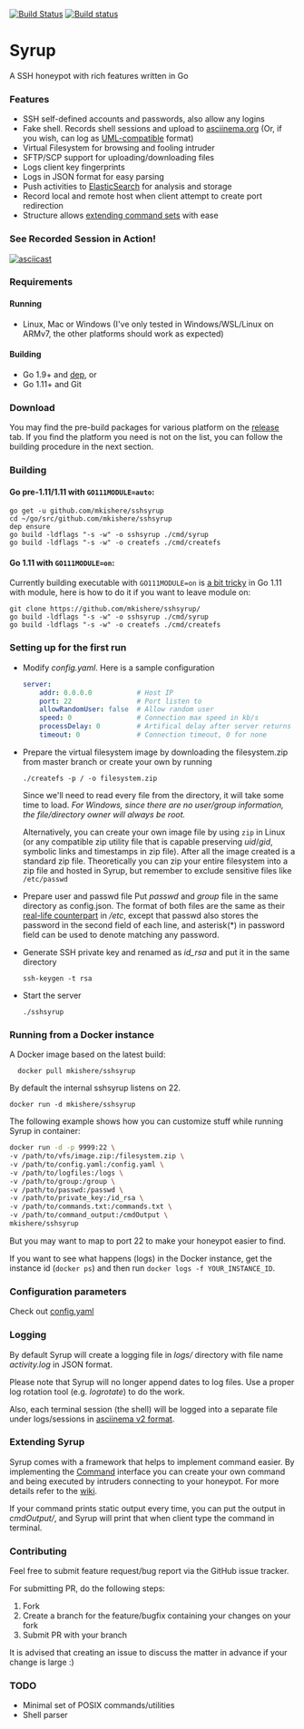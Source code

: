 [![Build Status](https://travis-ci.org/mkishere/sshsyrup.svg?branch=master)](http://travis-ci.org/mkishere/sshsyrup) [![Build status](https://ci.appveyor.com/api/projects/status/iy271guyn7ig81yn/branch/master?svg=true)](https://ci.appveyor.com/project/mkishere/sshsyrup/branch/master)
# Syrup
A SSH honeypot with rich features written in Go

### Features
- SSH self-defined accounts and passwords, also allow any logins
- Fake shell. Records shell sessions and upload to [asciinema.org](https://asciinema.org) (Or, if you wish, can log as [UML-compatible](http://user-mode-linux.sourceforge.net/old/tty_logging.html) format)
- Virtual Filesystem for browsing and fooling intruder
- SFTP/SCP support for uploading/downloading files
- Logs client key fingerprints
- Logs in JSON format for easy parsing
- Push activities to [ElasticSearch](https://www.elastic.co) for analysis and storage
- Record local and remote host when client attempt to create port redirection
- Structure allows [extending command sets](https://github.com/mkishere/sshsyrup/wiki/Writing-new-commands) with ease

### See Recorded Session in Action!
[![asciicast](https://asciinema.org/a/yu8fdSXn6v9EV0ozdSjNNN5NJ.png)](https://asciinema.org/a/yu8fdSXn6v9EV0ozdSjNNN5NJ)

### Requirements
#### Running
- Linux, Mac or Windows (I've only tested in Windows/WSL/Linux on ARMv7, the other platforms should work as expected)
#### Building
- Go 1.9+ and [dep](https://github.com/golang/dep), or
- Go 1.11+ and Git

### Download
You may find the pre-build packages for various platform on the [release](https://github.com/mkishere/sshsyrup/releases) tab. If you find the platform you need is not on the list, you can follow the building procedure in the next section.

### Building
#### Go pre-1.11/1.11 with `GO111MODULE=auto`:
```
go get -u github.com/mkishere/sshsyrup
cd ~/go/src/github.com/mkishere/sshsyrup
dep ensure
go build -ldflags "-s -w" -o sshsyrup ./cmd/syrup
go build -ldflags "-s -w" -o createfs ./cmd/createfs
```

#### Go 1.11 with `GO111MODULE=on`:
Currently building executable with `GO111MODULE=on` is [a bit tricky](https://github.com/golang/go/wiki/Modules#why-does-installing-a-tool-via-go-get-fail-with-error-cannot-find-main-module) in Go 1.11 with module, here is how to do it if you want to leave module on:
```
git clone https://github.com/mkishere/sshsyrup/
go build -ldflags "-s -w" -o sshsyrup ./cmd/syrup
go build -ldflags "-s -w" -o createfs ./cmd/createfs
```

### Setting up for the first run
* Modify _config.yaml_. Here is a sample configuration
    ```yaml
    server:
        addr: 0.0.0.0           # Host IP
        port: 22                # Port listen to
        allowRandomUser: false  # Allow random user
        speed: 0                # Connection max speed in kb/s
        processDelay: 0         # Artifical delay after server returns responses in ms
        timeout: 0              # Connection timeout, 0 for none
    ```
* Prepare the virtual filesystem image by downloading the filesystem.zip from master branch or create your own by running
   ```
   ./createfs -p / -o filesystem.zip
   ```

   Since we'll need to read every file from the directory, it will take some time to load.
   _For Windows, since there are no user/group information, the file/directory owner will always be root._

   Alternatively, you can create your own image file by using `zip` in Linux (or any compatible zip utility file that is capable preserving _uid_/_gid_, symbolic links and timestamps in zip file). After all the image created is a standard zip file. Theoretically you can zip your entire filesystem into a zip file and hosted in Syrup, but remember to exclude sensitive files like `/etc/passwd`

* Prepare user and passwd file
Put _passwd_ and _group_ file in the same directory as config.json. The format of both files are the same as their [real-life counterpart](http://www.linfo.org/etc_passwd.html) in _/etc_, except that passwd also stores the password in the second field of each line, and asterisk(*) in password field can be used to denote matching any password.
* Generate SSH private key and renamed as _id\_rsa_ and put it in the same directory
   ```
   ssh-keygen -t rsa
   ```
* Start the server
   ```
   ./sshsyrup
   ```

### Running from a Docker instance

A Docker image based on the latest build:
```
  docker pull mkishere/sshsyrup
```

By default the internal sshsyrup listens on 22.
```
docker run -d mkishere/sshsyrup
```

The following example shows how you can customize stuff while running Syrup in container:
```sh
docker run -d -p 9999:22 \
-v /path/to/vfs/image.zip:/filesystem.zip \
-v /path/to/config.yaml:/config.yaml \
-v /path/to/logfiles:/logs \
-v /path/to/group:/group \
-v /path/to/passwd:/passwd \
-v /path/to/private_key:/id_rsa \
-v /path/to/commands.txt:/commands.txt \
-v /path/to/command_output:/cmdOutput \
mkishere/sshsyrup
```
But you may want to map to port 22 to make your honeypot easier to find.

If you want to see what happens (logs) in the Docker instance, get the instance id (`docker ps`) and then
run `docker logs -f YOUR_INSTANCE_ID`.

### Configuration parameters
Check out [config.yaml](https://github.com/mkishere/sshsyrup/blob/master/config.yaml)

### Logging
By default Syrup will create a logging file in _logs/_ directory with file name _activity.log_ in JSON format.

Please note that Syrup will no longer append dates to log files. Use a proper log rotation tool (e.g. _logrotate_) to do the work.

Also, each terminal session (the shell) will be logged into a separate file under logs/sessions in [asciinema v2 format](https://github.com/asciinema/asciinema/blob/develop/doc/asciicast-v2.md).

### Extending Syrup
Syrup comes with a framework that helps to implement command easier. By implementing the [Command](https://github.com/mkishere/sshsyrup/blob/dfd91b14bd64f43e8100e3e0fbd6357f29b1708b/os/sys.go#L37) interface you can create your own command and being executed by intruders connecting to your honeypot. For more details refer to the [wiki](https://github.com/mkishere/sshsyrup/wiki/Writing-new-commands).

If your command prints static output every time, you can put the output in _cmdOutput/_, and Syrup will print that when client type the command in terminal.

### Contributing
Feel free to submit feature request/bug report via the GitHub issue tracker.

For submitting PR, do the following steps:
1. Fork
2. Create a branch for the feature/bugfix containing your changes on your fork
3. Submit PR with your branch

It is advised that creating an issue to discuss the matter in advance if your change is large :)

### TODO
- Minimal set of POSIX commands/utilities
- Shell parser
